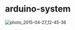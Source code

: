 # arduino-system
![photo_2015-04-27_12-45-36](https://github.com/user-attachments/assets/2876804f-6fe3-4da1-ae8a-ebcdf2c16f62)

